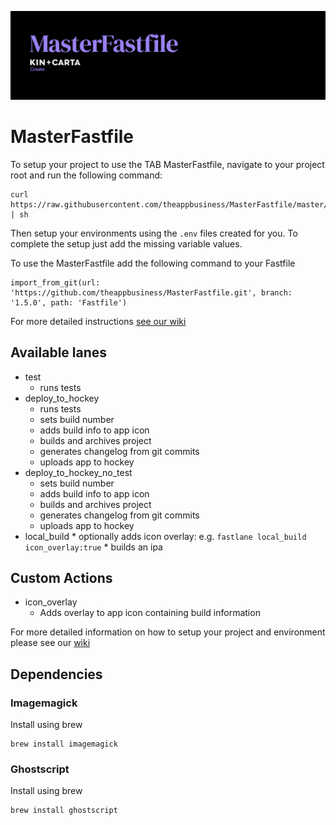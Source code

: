 ![The App Business](https://github.com/theappbusiness/MasterFastfile/blob/master/MasterFastfile.png)

# MasterFastfile

To setup your project to use the TAB MasterFastfile, navigate to your project root and run the following command:

```
curl https://raw.githubusercontent.com/theappbusiness/MasterFastfile/master/setup.sh | sh
```

Then setup your environments using the `.env` files created for you. To complete the setup just add the missing variable values.

To use the MasterFastfile add the following command to your Fastfile

```
import_from_git(url: 'https://github.com/theappbusiness/MasterFastfile.git', branch: '1.5.0', path: 'Fastfile')
```
For more detailed instructions [see our wiki](https://github.com/theappbusiness/MasterFastfile/wiki)

## Available lanes

* test
    * runs tests
* deploy_to_hockey
    * runs tests
    * sets build number
    * adds build info to app icon
    * builds and archives project
    * generates changelog from git commits
    * uploads app to hockey
* deploy_to_hockey_no_test
    * sets build number
    * adds build info to app icon
    * builds and archives project
    * generates changelog from git commits
    * uploads app to hockey
* local_build
	  * optionally adds icon overlay: e.g. `fastlane local_build icon_overlay:true`
	  * builds an ipa

## Custom Actions
* icon_overlay
  * Adds overlay to app icon containing build information

For more detailed information on how to setup your project and environment please see our [wiki](https://github.com/theappbusiness/MasterFastfile/wiki)

## Dependencies

### Imagemagick
Install using brew
```
brew install imagemagick
```
### Ghostscript
Install using brew
```
brew install ghostscript
```
